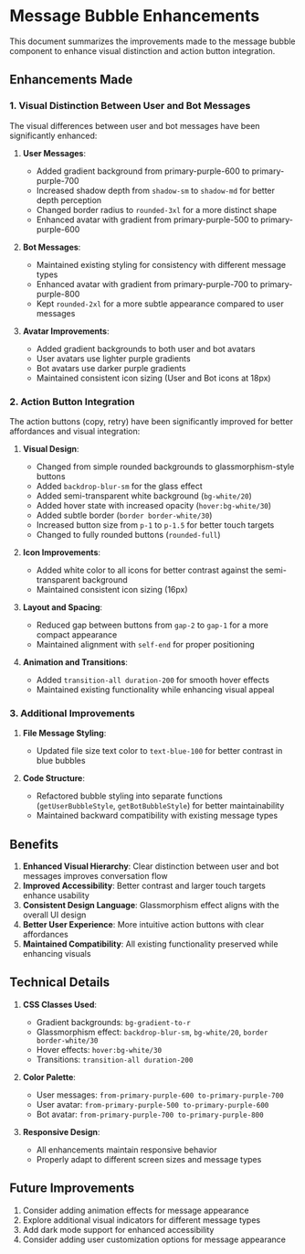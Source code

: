 # Message Bubble Enhancements

This document summarizes the improvements made to the message bubble component to enhance visual distinction and action button integration.

## Enhancements Made

### 1. Visual Distinction Between User and Bot Messages

The visual differences between user and bot messages have been significantly enhanced:

1. **User Messages**:
   - Added gradient background from primary-purple-600 to primary-purple-700
   - Increased shadow depth from `shadow-sm` to `shadow-md` for better depth perception
   - Changed border radius to `rounded-3xl` for a more distinct shape
   - Enhanced avatar with gradient from primary-purple-500 to primary-purple-600

2. **Bot Messages**:
   - Maintained existing styling for consistency with different message types
   - Enhanced avatar with gradient from primary-purple-700 to primary-purple-800
   - Kept `rounded-2xl` for a more subtle appearance compared to user messages

3. **Avatar Improvements**:
   - Added gradient backgrounds to both user and bot avatars
   - User avatars use lighter purple gradients
   - Bot avatars use darker purple gradients
   - Maintained consistent icon sizing (User and Bot icons at 18px)

### 2. Action Button Integration

The action buttons (copy, retry) have been significantly improved for better affordances and visual integration:

1. **Visual Design**:
   - Changed from simple rounded backgrounds to glassmorphism-style buttons
   - Added `backdrop-blur-sm` for the glass effect
   - Added semi-transparent white background (`bg-white/20`)
   - Added hover state with increased opacity (`hover:bg-white/30`)
   - Added subtle border (`border border-white/30`)
   - Increased button size from `p-1` to `p-1.5` for better touch targets
   - Changed to fully rounded buttons (`rounded-full`)

2. **Icon Improvements**:
   - Added white color to all icons for better contrast against the semi-transparent background
   - Maintained consistent icon sizing (16px)

3. **Layout and Spacing**:
   - Reduced gap between buttons from `gap-2` to `gap-1` for a more compact appearance
   - Maintained alignment with `self-end` for proper positioning

4. **Animation and Transitions**:
   - Added `transition-all duration-200` for smooth hover effects
   - Maintained existing functionality while enhancing visual appeal

### 3. Additional Improvements

1. **File Message Styling**:
   - Updated file size text color to `text-blue-100` for better contrast in blue bubbles

2. **Code Structure**:
   - Refactored bubble styling into separate functions (`getUserBubbleStyle`, `getBotBubbleStyle`) for better maintainability
   - Maintained backward compatibility with existing message types

## Benefits

1. **Enhanced Visual Hierarchy**: Clear distinction between user and bot messages improves conversation flow
2. **Improved Accessibility**: Better contrast and larger touch targets enhance usability
3. **Consistent Design Language**: Glassmorphism effect aligns with the overall UI design
4. **Better User Experience**: More intuitive action buttons with clear affordances
5. **Maintained Compatibility**: All existing functionality preserved while enhancing visuals

## Technical Details

1. **CSS Classes Used**:
   - Gradient backgrounds: `bg-gradient-to-r`
   - Glassmorphism effect: `backdrop-blur-sm`, `bg-white/20`, `border border-white/30`
   - Hover effects: `hover:bg-white/30`
   - Transitions: `transition-all duration-200`

2. **Color Palette**:
   - User messages: `from-primary-purple-600 to-primary-purple-700`
   - User avatar: `from-primary-purple-500 to-primary-purple-600`
   - Bot avatar: `from-primary-purple-700 to-primary-purple-800`

3. **Responsive Design**:
   - All enhancements maintain responsive behavior
   - Properly adapt to different screen sizes and message types

## Future Improvements

1. Consider adding animation effects for message appearance
2. Explore additional visual indicators for different message types
3. Add dark mode support for enhanced accessibility
4. Consider adding user customization options for message appearance